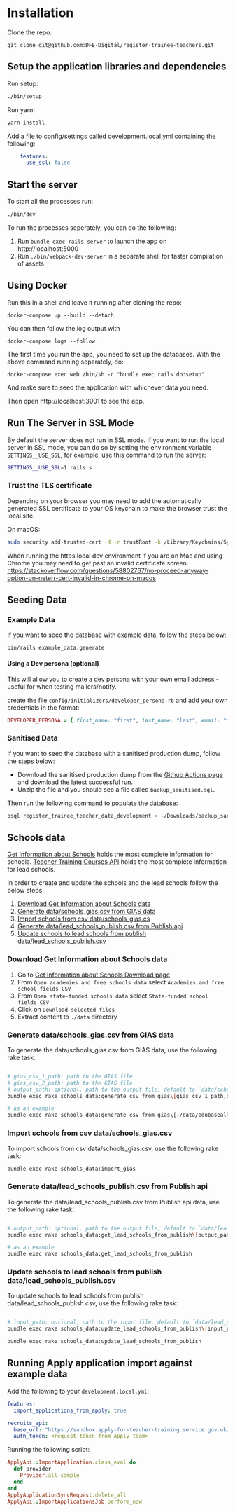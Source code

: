 # Installation

Clone the repo:

    git clone git@github.com:DFE-Digital/register-trainee-teachers.git

## Setup the application libraries and dependencies

Run setup:

```bash
./bin/setup
```

Run yarn:

```bash
yarn install
```

Add a file to config/settings called development.local.yml containing the following:

```yml
    features:
      use_ssl: false
```

## Start the server

To start all the processes run:

```bash
./bin/dev
```

To run the processes seperately, you can do the following:

1. Run `bundle exec rails server` to launch the app on http://localhost:5000
2. Run `./bin/webpack-dev-server` in a separate shell for faster compilation of assets

## Using Docker

Run this in a shell and leave it running after cloning the repo:

```
docker-compose up --build --detach
```

You can then follow the log output with

```
docker-compose logs --follow
```

The first time you run the app, you need to set up the databases. With the above command running separately, do:

```
docker-compose exec web /bin/sh -c "bundle exec rails db:setup"
```

And make sure to seed the application with whichever data you need.

Then open http://localhost:3001 to see the app.

## Run The Server in SSL Mode

By default the server does not run in SSL mode. If you want to run the local
server in SSL mode, you can do so by setting the environment variable
`SETTINGS__USE_SSL`, for example, use this command to run the server:

```bash
SETTINGS__USE_SSL=1 rails s
```

### Trust the TLS certificate

Depending on your browser you may need to add the automatically generated SSL certificate to your OS keychain to make the browser trust the local site.

On macOS:

```bash
sudo security add-trusted-cert -d -r trustRoot -k /Library/Keychains/System.keychain config/localhost/https/localhost.crt
```

When running the https local dev environment if you are on Mac and using Chrome you may need to get past an invalid certificate screen. <https://stackoverflow.com/questions/58802767/no-proceed-anyway-option-on-neterr-cert-invalid-in-chrome-on-macos>

## Seeding Data

### Example Data

If you want to seed the database with example data, follow the steps below:

```shell
bin/rails example_data:generate
```

#### Using a Dev persona (optional)

This will allow you to create a dev persona with your own email address - useful for when testing mailers/notify.

create the file `config/initializers/developer_persona.rb` and add your own credentials in the format:

```ruby
DEVELOPER_PERSONA = { first_name: "first", last_name: "last", email: "first.last@education.gov.uk", system_admin: true }.freeze
```

### Sanitised Data

If you want to seed the database with a sanitised production dump, follow the steps below:

- Download the sanitised production dump from the [Github Actions page](https://github.com/DFE-Digital/publish-teacher-training/actions/workflows/database-restore.yml) and download the latest successful run.
- Unzip the file and you should see a file called `backup_sanitised.sql`.

Then run the following command to populate the database:

```bash
psql register_trainee_teacher_data_development < ~/Downloads/backup_sanitised.sql
```

## Schools data
[Get Information about Schools](https://get-information-schools.service.gov.uk) holds the most complete information for schools.
[Teacher Training Courses API](https://api.publish-teacher-training-courses.service.gov.uk) holds the most complete information for lead schools.

In order to create and update the schools and the lead schools follow the below steps
1. [Download Get Information about Schools data](#download-get-information-about-schools-data)
2. [Generate data/schools_gias.csv from GIAS data](#generate-dataschools_giascsv-from-gias-data)
3. [Import schools from csv data/schools_gias.cs](#import-schools-from-csv-dataschools_giascsv)
4. [Generate data/lead_schools_publish.csv from Publish api](#generate-datalead_schools_publishcsv-from-publish-api)
5. [Update schools to lead schools from publish data/lead_schools_publish.csv](#update-schools-to-lead-schools-from-publish-datalead_schools_publishcsv)

### Download Get Information about Schools data
1. Go to [Get Information about Schools Download page](https://get-information-schools.service.gov.uk/Downloads)
2. From `Open academies and free schools data` select `Academies and free school fields CSV`
3. From `Open state-funded schools data` select `State-funded school fields CSV`
4. Click on `Download selected files`
5. Extract content to `./data` directory

### Generate data/schools_gias.csv from GIAS data
To generate the data/schools_gias.csv from GIAS data, use the following rake task:

```bash

# gias_csv_1_path: path to the GIAS file
# gias_csv_2_path: path to the GIAS file
# output_path: optional, path to the output file, default to `data/schools_gias.csv`
bundle exec rake schools_data:generate_csv_from_gias\[gias_csv_1_path,gias_csv_2_path,output_path\]

# as an example
bundle exec rake schools_data:generate_csv_from_gias\[./data/edubaseallacademiesandfree20230719.csv,./data/edubaseallstatefunded20230719.csv\]

```

### Import schools from csv data/schools_gias.csv
To import schools from csv data/schools_gias.csv, use the following rake task:

```bash
bundle exec rake schools_data:import_gias
```

### Generate data/lead_schools_publish.csv from Publish api

To generate the data/lead_schools_publish.csv from Publish api data, use the following rake task:

```bash

# output_path: optional, path to the output file, default to `data/lead_schools_publish.csv`
bundle exec rake schools_data:get_lead_schools_from_publish\[output_path\]

# as an example
bundle exec rake schools_data:get_lead_schools_from_publish

```

### Update schools to lead schools from publish data/lead_schools_publish.csv

To update schools to lead schools from publish data/lead_schools_publish.csv, use the following rake task:
```bash

# input_path: optional, path to the input file, default to `data/lead_schools_publish.csv`
bundle exec rake schools_data:update_lead_schools_from_publish\[input_path\]

bundle exec rake schools_data:update_lead_schools_from_publish

```


## Running Apply application import against example data

Add the following to your `development.local.yml`:

```yml
features:
  import_applications_from_apply: true

recruits_api:
  base_url: "https://sandbox.apply-for-teacher-training.service.gov.uk/register-api"
  auth_token: <request token from Apply team>
```

Running the following script:

```ruby
ApplyApi::ImportApplication.class_eval do
  def provider
    Provider.all.sample
  end
end
ApplyApplicationSyncRequest.delete_all
ApplyApi::ImportApplicationsJob.perform_now
```
